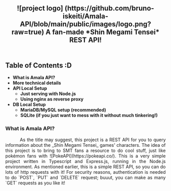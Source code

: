 <h2 align="center">
![project logo] (https://github.com/bruno-iskeiti/Amala-API/blob/main/public/images/logo.png?raw=true)
A fan-made *Shin Megami Tensei* REST API!
<br>&nbsp;
</h2>
<h2>Table of Contents :D</h2>

* **What is Amala API?**
* **More technical details**
* **API Local Setup**
	* **Just serving with Node.js**
    * **Using nginx as reverse proxy**
* **DB Local Setup**
	* **MariaDB/MySQL setup (recommended)**
    * **SQLite (if you just want to mess with it without much tinkering!)**


<h3 size="300px">What is Amala API?</h3>
  <div align="justify">&nbsp;&nbsp;&nbsp;&nbsp;&nbsp;&nbsp;&nbsp;&nbsp; As the title may suggest, this project is a REST API for you to query information about the _Shin Megami Tensei_ games'  characters. The idea of this project is to bring to SMT fans a resource to do cool stuff, just like pokémon fans with ![PokeAPI](https://pokeapi.co/). This is a very simple project written in Typescript and Express.js, running in the Node.js environment. As mentioned earlier, this is a simple REST API, so you can do lots of http requests with it! For security reasons, authentication is needed to do `POST`, `PUT` and `DELETE` request; buuut, you can make as many `GET` requests as you like it!</div>